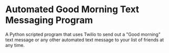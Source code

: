 # Automated Good Morning Text Messaging Program
A Python scripted program that uses Twilio to send out a "Good morning" text message or any other automated text message to your list of friends at any time.


